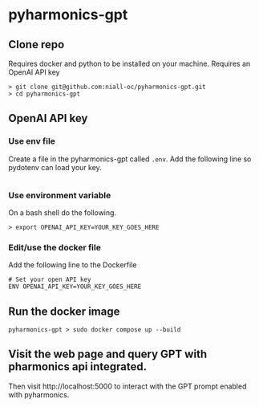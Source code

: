 # pyharmonics-gpt

## Clone repo

Requires docker and python to be installed on your machine.
Requires an OpenAI API key
```
> git clone git@github.com:niall-oc/pyharmonics-gpt.git
> cd pyharmonics-gpt
```

## OpenAI API key 

### Use env file
Create a file in the pyharmonics-gpt called ```.env```. Add the following line so pydotenv can load your key.

```OPENAI_API_KEY=YOUR_KEY_GOES_HERE
```

### Use environment variable
On a bash shell do the following.
```
> export OPENAI_API_KEY=YOUR_KEY_GOES_HERE
```

### Edit/use the docker file
Add the following line to the Dockerfile

```
# Set your open API key
ENV OPENAI_API_KEY=YOUR_KEY_GOES_HERE
```

## Run the docker image
```
pyharmonics-gpt > sudo docker compose up --build
```

## Visit the web page and query GPT with pharmonics api integrated.
Then visit http://localhost:5000 to interact with the GPT prompt enabled with pyharmonics.